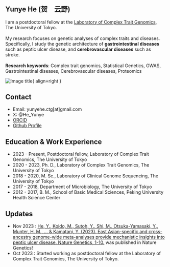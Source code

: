 #
## Yunye **He**  (贺　云野)

<div class="grid" markdown>


I am a postdoctoral fellow at the [Laboratory of Complex Trait Genomics](https://sites.google.com/edu.k.u-tokyo.ac.jp/kamatanilab/), The University of Tokyo.  <br/><br/> My research focuses on genetic analyses of complex traits and diseases. Specifically, I study the genetic architecture of **gastrointestinal diseases** such as peptic ulcer disease, and **cerebrovascular diseases** such as stroke. <br/><br/> **Research keywords**: Complex trait genomics, Statistical Genetics, GWAS, Gastrointestinal diseases, Cerebrovascular diseases,  Proteomics

![Image title](https://avatars.githubusercontent.com/u/40289485?v=4){ align=right }

</div>

## Contact

- Email: yunyehe.ctg\[at\]gmail.com 
- X: @He_Yunye
- [ORCID](https://orcid.org/0000-0001-8581-7826)
- [Github Profile](https://github.com/Cloufield)

## Education & Work Experience

- 2023 - Present, Postdoctoral fellow, Laboratory of Complex Trait Genomics, The University of Tokyo
- 2020 - 2023, Ph. D., Laboratory of Complex Trait Genomics, The University of Tokyo
- 2018 - 2020, M. Sc., Laboratory of Clinical Genome Sequencing, The University of Tokyo
- 2017 - 2018, Department of Microbiology, The University of Tokyo
- 2012 - 2017, B. M., School of Basic Medical Sciences, Peking University Health Science Center

## Updates

- Nov 2023 : [He, Y., Koido, M., Sutoh, Y., Shi, M., Otsuka-Yamasaki, Y., Munter, H. M., ... & Kamatani, Y. (2023). East Asian-specific and cross-ancestry genome-wide meta-analyses provide mechanistic insights into peptic ulcer disease. Nature Genetics, 1-10.](https://www.nature.com/articles/s41588-023-01569-7) was published in Nature Genetics!
- Oct 2023 : Started working as postdoctoral fellow at the Laboratory of Complex Trait Genomics, The University of Tokyo.